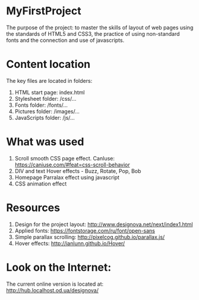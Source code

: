 # MyFirstProject
The purpose of the project: to master the skills of layout of web pages using the standards of HTML5 and CSS3, the practice of using non-standard fonts and the connection and use of javascripts.

# Content location
The key files are located in folders:
1. HTML start page: index.html
2. Stylesheet folder: /css/...
3. Fonts folder: /fonts/...
4. Pictures folder: /images/...
5. JavaScripts folder: /js/...

# What was used
1. Scroll smooth CSS page effect. CanIuse: https://caniuse.com/#feat=css-scroll-behavior
2. DIV and text Hover effects - Buzz, Rotate, Pop, Bob
3. Homepage Parralax effect using javascript
4. CSS animation effect

# Resources
1. Design for the project layout: http://www.designova.net/next/index1.html
2. Applied fonts: https://fontstorage.com/ru/font/open-sans
3. Simple parallax scrolling: http://pixelcog.github.io/parallax.js/
4. Hover effects: http://ianlunn.github.io/Hover/

# Look on the Internet:
The current online version is located at: http://hub.localhost.od.ua/designova/
